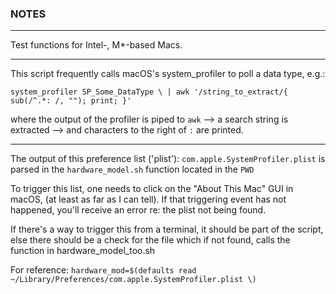 ### NOTES
---

Test functions for Intel-, M*-based Macs.

---

This script frequently calls macOS's system_profiler to poll a data type,
e.g.:

`system_profiler SP_Some_DataType \
| awk '/string_to_extract/{ sub(/^.*: /, ""); print; }'`

where the output of the profiler is piped to `awk` --> a search string is extracted --> and characters to the right of `:` are printed.

---

The output of this preference list ('plist'):
`com.apple.SystemProfiler.plist`
is parsed in the `hardware_model.sh` function located in the `PWD`

To trigger this list, one needs to click on the "About This Mac" GUI in macOS,
(at least as far as I can tell). If that triggering event has not happened,
you'll receive an error re: the plist not being found.

If there's a way to trigger this from a terminal, it should be part of the
script, else there should be a check for the file which if not found, calls the function in hardware_model_too.sh

For reference:
`hardware_mod=$(defaults read ~/Library/Preferences/com.apple.SystemProfiler.plist \)`
